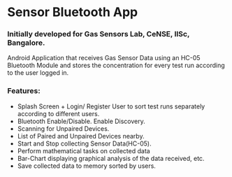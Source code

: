 # Sensor Bluetooth App

### Initially developed for Gas Sensors Lab, CeNSE, IISc, Bangalore.

Android Application that receives Gas Sensor Data using an HC-05 Bluetooth Module and stores the concentration for every test run according to the user logged in.

### Features:

- Splash Screen + Login/ Register User to sort test runs separately according to different users. 
- Bluetooth Enable/Disable. Enable Discovery. 
- Scanning for Unpaired Devices. 
- List of Paired and Unpaired Devices nearby. 
- Start and Stop collecting Sensor Data(HC-05). 
- Perform mathematical tasks on collected data
- Bar-Chart displaying graphical analysis of the data received, etc.
- Save collected data to memory sorted by users.
